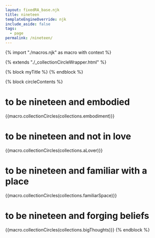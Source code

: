 ```yaml
---
layout: fixedRA_base.njk
title: nineteen
templateEngineOverride: njk
include_aside: false 
tags: 
  - page
permalink: /nineteen/
---
```

{% import "./macros.njk" as macro with context %}

{% extends "./_collectionCircleWrapper.html" %}

{% block myTitle %}
{% endblock %}

{% block circleContents %}

<h1> to be nineteen and embodied </h1>
{{macro.collectionCircles(collections.embodiment)}}

<h1> to be nineteen and not in love </h1>
{{macro.collectionCircles(collections.aLover)}}

<h1> to be nineteen and familiar with a place </h1>
{{macro.collectionCircles(collections.familiarSpace)}}

<h1> to be nineteen and forging beliefs </h1>
{{macro.collectionCircles(collections.bigThoughts)}}
{% endblock %}
